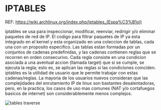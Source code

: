 # IPTABLES

REF: https://wiki.archlinux.org/index.php/Iptables_(Espa%C3%B1ol)

iptables se usa para inspeccionar, modificar, reenviar, redirigir
y/o eliminar paquetes de red de IP. El codigo para filtrar paquetes
de IP ya esta integrado en el kernel y esta organizado en una
coleccion de tablas, cada una con un proposito especifico. Las
tablas estan formadas por un conjuntos de cadenas predefinidas, y
las cadenas contienen reglas que se recorren en orden consecurivo.
Cada regla consiste en una condicion asociada a una aventual accion
(llamada target) que si se cumple, se ejecuta la regla; esto es, se
aplican las reglas si las condiciones coinciden. iptables es la
utilidad de usuario que le permite trabajar con estas cadenas/reglas.
La mayoria de los usuarios nuevos consideran que las complejidades del
enrutamiento IP de linux son bastantes desalentadoras, pero, en la
practica, los casos de uso mas comunes (NAT y/o cortafuegos basicos
de internet) son considerablemente menos complejos.

![tables traverse](https://www.frozentux.net/iptables-tutorial/images/tables_traverse.jpg)
